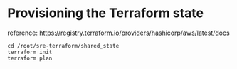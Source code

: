 # Provisioning the Terraform state
reference: https://registry.terraform.io/providers/hashicorp/aws/latest/docs
```
cd /root/sre-terraform/shared_state
terraform init
terraform plan
```
